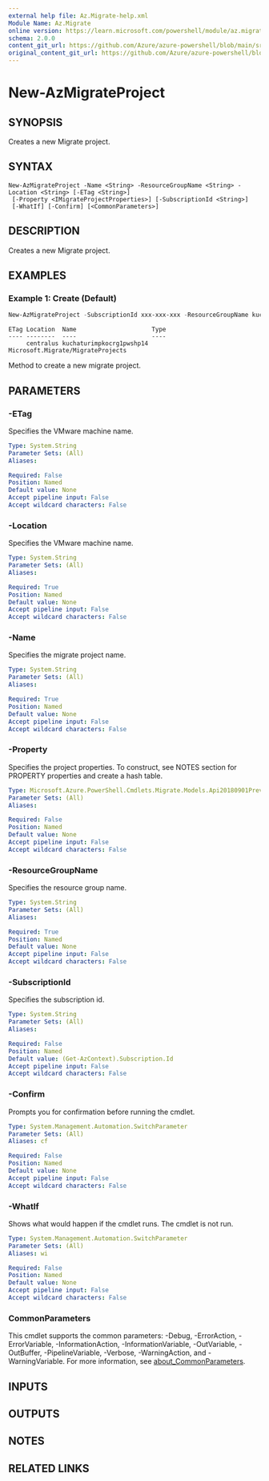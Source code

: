 ```yaml
---
external help file: Az.Migrate-help.xml
Module Name: Az.Migrate
online version: https://learn.microsoft.com/powershell/module/az.migrate/new-azmigrateproject
schema: 2.0.0
content_git_url: https://github.com/Azure/azure-powershell/blob/main/src/Migrate/Migrate/help/New-AzMigrateProject.md
original_content_git_url: https://github.com/Azure/azure-powershell/blob/main/src/Migrate/Migrate/help/New-AzMigrateProject.md
---
```


# New-AzMigrateProject

## SYNOPSIS
Creates a new Migrate project.

## SYNTAX

```
New-AzMigrateProject -Name <String> -ResourceGroupName <String> -Location <String> [-ETag <String>]
 [-Property <IMigrateProjectProperties>] [-SubscriptionId <String>]
 [-WhatIf] [-Confirm] [<CommonParameters>]
```

## DESCRIPTION
Creates a new Migrate project.

## EXAMPLES

### Example 1: Create (Default)
```powershell
New-AzMigrateProject -SubscriptionId xxx-xxx-xxx -ResourceGroupName kuchaturimpkocrg1 -Name kuchaturimpkocrg1pwshp14 -Location "centralus"
```

```output
ETag Location  Name                     Type
---- --------  ----                     ----
     centralus kuchaturimpkocrg1pwshp14 Microsoft.Migrate/MigrateProjects
```

Method to create a new migrate project.

## PARAMETERS

### -ETag
Specifies the VMware machine name.

```yaml
Type: System.String
Parameter Sets: (All)
Aliases:

Required: False
Position: Named
Default value: None
Accept pipeline input: False
Accept wildcard characters: False
```

### -Location
Specifies the VMware machine name.

```yaml
Type: System.String
Parameter Sets: (All)
Aliases:

Required: True
Position: Named
Default value: None
Accept pipeline input: False
Accept wildcard characters: False
```

### -Name
Specifies the migrate project name.

```yaml
Type: System.String
Parameter Sets: (All)
Aliases:

Required: True
Position: Named
Default value: None
Accept pipeline input: False
Accept wildcard characters: False
```

### -Property
Specifies the project properties.
To construct, see NOTES section for PROPERTY properties and create a hash table.

```yaml
Type: Microsoft.Azure.PowerShell.Cmdlets.Migrate.Models.Api20180901Preview.IMigrateProjectProperties
Parameter Sets: (All)
Aliases:

Required: False
Position: Named
Default value: None
Accept pipeline input: False
Accept wildcard characters: False
```

### -ResourceGroupName
Specifies the resource group name.

```yaml
Type: System.String
Parameter Sets: (All)
Aliases:

Required: True
Position: Named
Default value: None
Accept pipeline input: False
Accept wildcard characters: False
```

### -SubscriptionId
Specifies the subscription id.

```yaml
Type: System.String
Parameter Sets: (All)
Aliases:

Required: False
Position: Named
Default value: (Get-AzContext).Subscription.Id
Accept pipeline input: False
Accept wildcard characters: False
```

### -Confirm
Prompts you for confirmation before running the cmdlet.

```yaml
Type: System.Management.Automation.SwitchParameter
Parameter Sets: (All)
Aliases: cf

Required: False
Position: Named
Default value: None
Accept pipeline input: False
Accept wildcard characters: False
```

### -WhatIf
Shows what would happen if the cmdlet runs.
The cmdlet is not run.

```yaml
Type: System.Management.Automation.SwitchParameter
Parameter Sets: (All)
Aliases: wi

Required: False
Position: Named
Default value: None
Accept pipeline input: False
Accept wildcard characters: False
```

### CommonParameters
This cmdlet supports the common parameters: -Debug, -ErrorAction, -ErrorVariable, -InformationAction, -InformationVariable, -OutVariable, -OutBuffer, -PipelineVariable, -Verbose, -WarningAction, and -WarningVariable. For more information, see [about_CommonParameters](http://go.microsoft.com/fwlink/?LinkID=113216).

## INPUTS

## OUTPUTS

## NOTES

## RELATED LINKS
